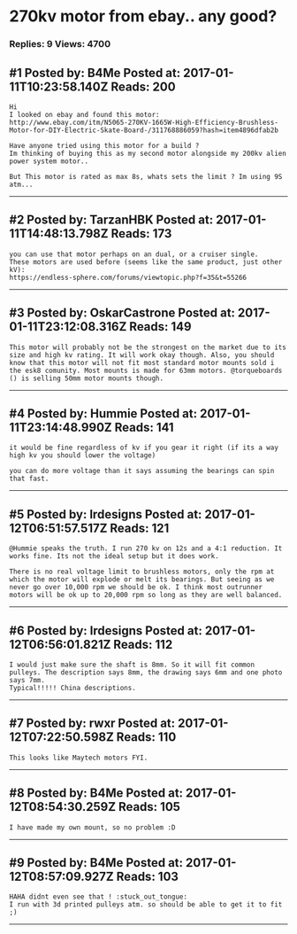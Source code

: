 # 270kv motor from ebay.. any good?

### Replies: 9 Views: 4700

## \#1 Posted by: B4Me Posted at: 2017-01-11T10:23:58.140Z Reads: 200

```
Hi
I looked on ebay and found this motor:
http://www.ebay.com/itm/N5065-270KV-1665W-High-Efficiency-Brushless-Motor-for-DIY-Electric-Skate-Board-/311768886059?hash=item4896dfab2b

Have anyone tried using this motor for a build ?
Im thinking of buying this as my second motor alongside my 200kv alien power system motor..

But This motor is rated as max 8s, whats sets the limit ? Im using 9S atm...
```

---
## \#2 Posted by: TarzanHBK Posted at: 2017-01-11T14:48:13.798Z Reads: 173

```
you can use that motor perhaps on an dual, or a cruiser single.
These motors are used before (seems like the same product, just other kV):
https://endless-sphere.com/forums/viewtopic.php?f=35&t=55266
```

---
## \#3 Posted by: OskarCastrone Posted at: 2017-01-11T23:12:08.316Z Reads: 149

```
This motor will probably not be the strongest on the market due to its size and high kv rating. It will work okay though. Also, you should know that this motor will not fit most standard motor mounts sold i the esk8 comunity. Most mounts is made for 63mm motors. @torqueboards () is selling 50mm motor mounts though.
```

---
## \#4 Posted by: Hummie Posted at: 2017-01-11T23:14:48.990Z Reads: 141

```
it would be fine regardless of kv if you gear it right (if its a way high kv you should lower the voltage)  

you can do more voltage than it says assuming the bearings can spin that fast.
```

---
## \#5 Posted by: lrdesigns Posted at: 2017-01-12T06:51:57.517Z Reads: 121

```
@Hummie speaks the truth. I run 270 kv on 12s and a 4:1 reduction. It works fine. Its not the ideal setup but it does work. 

There is no real voltage limit to brushless motors, only the rpm at which the motor will explode or melt its bearings. But seeing as we never go over 10,000 rpm we should be ok. I think most outrunner motors will be ok up to 20,000 rpm so long as they are well balanced.
```

---
## \#6 Posted by: lrdesigns Posted at: 2017-01-12T06:56:01.821Z Reads: 112

```
I would just make sure the shaft is 8mm. So it will fit common pulleys. The description says 8mm, the drawing says 6mm and one photo says 7mm. 
Typical!!!!! China descriptions.
```

---
## \#7 Posted by: rwxr Posted at: 2017-01-12T07:22:50.598Z Reads: 110

```
This looks like Maytech motors FYI.
```

---
## \#8 Posted by: B4Me Posted at: 2017-01-12T08:54:30.259Z Reads: 105

```
I have made my own mount, so no problem :D
```

---
## \#9 Posted by: B4Me Posted at: 2017-01-12T08:57:09.927Z Reads: 103

```
HAHA didnt even see that ! :stuck_out_tongue:
I run with 3d printed pulleys atm. so should be able to get it to fit ;)
```

---
